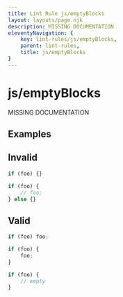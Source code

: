 ```yaml
---
title: Lint Rule js/emptyBlocks
layout: layouts/page.njk
description: MISSING DOCUMENTATION
eleventyNavigation: {
	key: lint-rules/js/emptyBlocks,
	parent: lint-rules,
	title: js/emptyBlocks
}
---
```


# js/emptyBlocks

MISSING DOCUMENTATION

<!-- EVERYTHING BELOW IS AUTOGENERATED. SEE SCRIPTS FOLDER FOR UPDATE SCRIPTS -->


## Examples
## Invalid
```typescript
if (foo) {}
```
```typescript
if (foo) {
	// foo;
} else {}
```
## Valid
```typescript
if (foo) foo;
```
```typescript
if (foo) {
	foo;
}
```
```typescript
if (foo) {
	// empty
}
```
